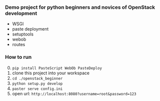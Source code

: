### Demo project for python beginners and novices of OpenStack development

- WSGI
- paste deployment
- setuptools
- webob
- routes

### How to run
0. `pip install PasteScript WebOb PasteDeploy`
1. clone this project into your workspace
2. `cd ./openstack_beginner`
3. `python setup.py develop`
4. `paster serve config.ini`
5. open url: `http://localhost:8080?username=root&password=123`
